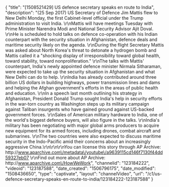 {
    "title": "[1508521429] US defence secretary speaks en route to India",
    "description": "(25 Sep 2017) US Secretary of Defence Jim Mattis flew to New Delhi Monday, the first Cabinet-level official under the Trump administration to visit India. \r\nMattis will have meetings Tuesday with Prime Minister Narendra Modi and National Security Advisor Ajit Doval. \r\nHe is scheduled to hold talks on defence co-operation with his Indian counterpart with the security situation in Afghanistan, defence deals and maritime security likely on the agenda. \r\nDuring the flight Secretary Mattis was asked about North Korea's threat to detonate a hydrogen bomb and Mattis called it a \"shocking display of irresponsibility toward global health, toward stability, toward nonproliferation.\" \r\nThe talks with Mattis' counterpart, India's newly appointed defence minister Nirmala Sitharaman, were expected to take up the security situation in Afghanistan and what New Delhi can do to help. \r\nIndia has already contributed around three billion US dollars in building highways, power transmission lines and dams and helping the Afghan government's efforts in the areas of public health and education. \r\nIn a speech last month outlining his strategy in Afghanistan, President Donald Trump sought India's help in security efforts in the war-torn country as Washington steps up its military campaign against Taliban insurgents who have gained ground against US-backed government forces. \r\nSales of American military hardware to India, one of the world's biggest defence buyers, will also figure in the talks. \r\nIndia's military has been negotiating with major global arms producers to acquire new equipment for its armed forces, including drones, combat aircraft and submarines. \r\nThe two countries were also expected to discuss maritime security in the Indo-Pacific amid their concerns about an increasingly aggressive China.\r\n\r\n\r\nYou can license this story through AP Archive: http:\/\/www.aparchive.com\/metadata\/youtube\/a9639115cd146f7130f44dd59327eb07 \r\nFind out more about AP Archive: http:\/\/www.aparchive.com\/HowWeWork",
    "channelid": "123184222",
    "videoid": "123187588",
    "date_created": "1506796175",
    "date_modified": "1508436650",
    "type": "captivate",
    "layout": "channelVideo",
    "url": "\/c1\/us-defence-secretary-speaks-en-route-to-india\/123184222-123187588"
}